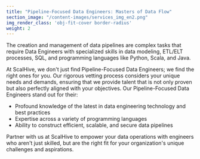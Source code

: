 ```yaml
---
title: "Pipeline-Focused Data Engineers: Masters of Data Flow"
section_image: "/content-images/services_img_en2.png"
img_render_class: 'obj-fit-cover border-radius'
weight: 2
---
```

The creation and management of data pipelines are complex tasks that require Data Engineers with specialized skills in data modeling,
ETL/ELT processes, SQL, and programming languages like Python, Scala, and Java.

At ScalHive, we don't just find Pipeline-Focused Data Engineers; we find the right ones for you.
Our rigorous vetting process considers your unique needs and demands,
ensuring that we provide talent that is not only proven but also perfectly aligned with your objectives.
Our Pipeline-Focused Data Engineers stand out for their:
* Profound knowledge of the latest in data engineering technology and best practices
* Expertise across a variety of programming languages
* Ability to construct efficient, scalable, and secure data pipelines

Partner with us at ScalHive to empower your data operations with engineers who aren't just skilled,
but are the right fit for your organization's unique challenges and aspirations.

